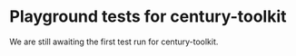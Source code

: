 # Playground tests for century-toolkit
We are still awaiting the first test run for century-toolkit.
